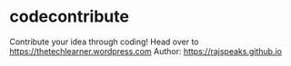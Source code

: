 # codecontribute
Contribute your idea through coding!
Head over to https://thetechlearner.wordpress.com
Author: https://rajspeaks.github.io

